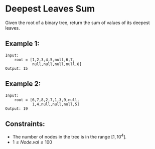 # Deepest Leaves Sum

Given the root of a binary tree, return the sum of values of its deepest  
leaves.

 

## Example 1:

    Input: 
        root = [1,2,3,4,5,null,6,7,
                null,null,null,null,8]
    Output: 15

## Example 2:

    Input: 
        root = [6,7,8,2,7,1,3,9,null,
                1,4,null,null,null,5]
    Output: 19

 

## Constraints:

* The number of nodes in the tree is in the range $[1, 10^4]$.
* $1 \le Node.val \le 100$
